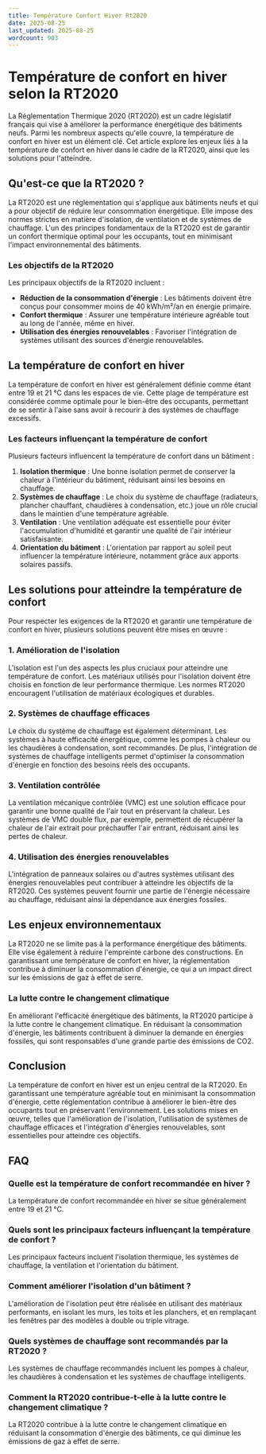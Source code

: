 ```yaml
---
title: Température Confort Hiver Rt2020
date: 2025-08-25
last_updated: 2025-08-25
wordcount: 903
---
```


# Température de confort en hiver selon la RT2020

La Réglementation Thermique 2020 (RT2020) est un cadre législatif français qui vise à améliorer la performance énergétique des bâtiments neufs. Parmi les nombreux aspects qu'elle couvre, la température de confort en hiver est un élément clé. Cet article explore les enjeux liés à la température de confort en hiver dans le cadre de la RT2020, ainsi que les solutions pour l'atteindre.

## Qu'est-ce que la RT2020 ?

La RT2020 est une réglementation qui s'applique aux bâtiments neufs et qui a pour objectif de réduire leur consommation énergétique. Elle impose des normes strictes en matière d'isolation, de ventilation et de systèmes de chauffage. L'un des principes fondamentaux de la RT2020 est de garantir un confort thermique optimal pour les occupants, tout en minimisant l'impact environnemental des bâtiments.

### Les objectifs de la RT2020

Les principaux objectifs de la RT2020 incluent :

- **Réduction de la consommation d'énergie** : Les bâtiments doivent être conçus pour consommer moins de 40 kWh/m²/an en énergie primaire.
- **Confort thermique** : Assurer une température intérieure agréable tout au long de l'année, même en hiver.
- **Utilisation des énergies renouvelables** : Favoriser l'intégration de systèmes utilisant des sources d'énergie renouvelables.

## La température de confort en hiver

La température de confort en hiver est généralement définie comme étant entre 19 et 21 °C dans les espaces de vie. Cette plage de température est considérée comme optimale pour le bien-être des occupants, permettant de se sentir à l'aise sans avoir à recourir à des systèmes de chauffage excessifs.

### Les facteurs influençant la température de confort

Plusieurs facteurs influencent la température de confort dans un bâtiment :

1. **Isolation thermique** : Une bonne isolation permet de conserver la chaleur à l'intérieur du bâtiment, réduisant ainsi les besoins en chauffage.
2. **Systèmes de chauffage** : Le choix du système de chauffage (radiateurs, plancher chauffant, chaudières à condensation, etc.) joue un rôle crucial dans le maintien d'une température agréable.
3. **Ventilation** : Une ventilation adéquate est essentielle pour éviter l'accumulation d'humidité et garantir une qualité de l'air intérieur satisfaisante.
4. **Orientation du bâtiment** : L'orientation par rapport au soleil peut influencer la température intérieure, notamment grâce aux apports solaires passifs.

## Les solutions pour atteindre la température de confort

Pour respecter les exigences de la RT2020 et garantir une température de confort en hiver, plusieurs solutions peuvent être mises en œuvre :

### 1. Amélioration de l'isolation

L'isolation est l'un des aspects les plus cruciaux pour atteindre une température de confort. Les matériaux utilisés pour l'isolation doivent être choisis en fonction de leur performance thermique. Les normes RT2020 encouragent l'utilisation de matériaux écologiques et durables.

### 2. Systèmes de chauffage efficaces

Le choix du système de chauffage est également déterminant. Les systèmes à haute efficacité énergétique, comme les pompes à chaleur ou les chaudières à condensation, sont recommandés. De plus, l'intégration de systèmes de chauffage intelligents permet d'optimiser la consommation d'énergie en fonction des besoins réels des occupants.

### 3. Ventilation contrôlée

La ventilation mécanique contrôlée (VMC) est une solution efficace pour garantir une bonne qualité de l'air tout en préservant la chaleur. Les systèmes de VMC double flux, par exemple, permettent de récupérer la chaleur de l'air extrait pour préchauffer l'air entrant, réduisant ainsi les pertes de chaleur.

### 4. Utilisation des énergies renouvelables

L'intégration de panneaux solaires ou d'autres systèmes utilisant des énergies renouvelables peut contribuer à atteindre les objectifs de la RT2020. Ces systèmes peuvent fournir une partie de l'énergie nécessaire au chauffage, réduisant ainsi la dépendance aux énergies fossiles.

## Les enjeux environnementaux

La RT2020 ne se limite pas à la performance énergétique des bâtiments. Elle vise également à réduire l'empreinte carbone des constructions. En garantissant une température de confort en hiver, la réglementation contribue à diminuer la consommation d'énergie, ce qui a un impact direct sur les émissions de gaz à effet de serre.

### La lutte contre le changement climatique

En améliorant l'efficacité énergétique des bâtiments, la RT2020 participe à la lutte contre le changement climatique. En réduisant la consommation d'énergie, les bâtiments contribuent à diminuer la demande en énergies fossiles, qui sont responsables d'une grande partie des émissions de CO2.

## Conclusion

La température de confort en hiver est un enjeu central de la RT2020. En garantissant une température agréable tout en minimisant la consommation d'énergie, cette réglementation contribue à améliorer le bien-être des occupants tout en préservant l'environnement. Les solutions mises en œuvre, telles que l'amélioration de l'isolation, l'utilisation de systèmes de chauffage efficaces et l'intégration d'énergies renouvelables, sont essentielles pour atteindre ces objectifs.

## FAQ

### Quelle est la température de confort recommandée en hiver ?

La température de confort recommandée en hiver se situe généralement entre 19 et 21 °C.

### Quels sont les principaux facteurs influençant la température de confort ?

Les principaux facteurs incluent l'isolation thermique, les systèmes de chauffage, la ventilation et l'orientation du bâtiment.

### Comment améliorer l'isolation d'un bâtiment ?

L'amélioration de l'isolation peut être réalisée en utilisant des matériaux performants, en isolant les murs, les toits et les planchers, et en remplaçant les fenêtres par des modèles à double ou triple vitrage.

### Quels systèmes de chauffage sont recommandés par la RT2020 ?

Les systèmes de chauffage recommandés incluent les pompes à chaleur, les chaudières à condensation et les systèmes de chauffage intelligents.

### Comment la RT2020 contribue-t-elle à la lutte contre le changement climatique ?

La RT2020 contribue à la lutte contre le changement climatique en réduisant la consommation d'énergie des bâtiments, ce qui diminue les émissions de gaz à effet de serre.